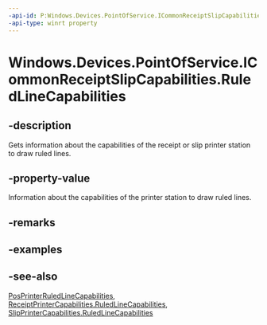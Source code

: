 ----api-id: P:Windows.Devices.PointOfService.ICommonReceiptSlipCapabilities.RuledLineCapabilities
-api-type: winrt property
---<!-- Property syntaxpublic Windows.Devices.PointOfService.PosPrinterRuledLineCapabilities RuledLineCapabilities { get; }--># Windows.Devices.PointOfService.ICommonReceiptSlipCapabilities.RuledLineCapabilities## -descriptionGets information about the capabilities of the receipt or slip printer station to draw ruled lines.## -property-valueInformation about the capabilities of the printer station to draw ruled lines.## -remarks## -examples## -see-also[PosPrinterRuledLineCapabilities](posprinterruledlinecapabilities.md), [ReceiptPrinterCapabilities.RuledLineCapabilities](receiptprintercapabilities_ruledlinecapabilities.md), [SlipPrinterCapabilities.RuledLineCapabilities](slipprintercapabilities_ruledlinecapabilities.md)